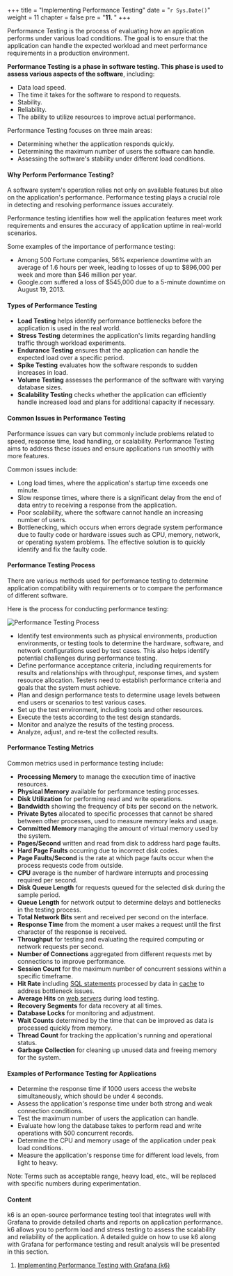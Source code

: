 +++
title = "Implementing Performance Testing"
date = "`r Sys.Date()`" 
weight = 11
chapter = false
pre = "<b>11. </b>"
+++

Performance Testing is the process of evaluating how an application performs under various load conditions. The goal is to ensure that the application can handle the expected workload and meet performance requirements in a production environment.

**Performance Testing is a phase in software testing. This phase is used to assess various aspects of the software**, including:

- Data load speed.
- The time it takes for the software to respond to requests.
- Stability.
- Reliability.
- The ability to utilize resources to improve actual performance.

Performance Testing focuses on three main areas:

- Determining whether the application responds quickly.
- Determining the maximum number of users the software can handle.
- Assessing the software's stability under different load conditions.

#### **Why Perform Performance Testing?**

A software system's operation relies not only on available features but also on the application's performance. Performance testing plays a crucial role in detecting and resolving performance issues accurately.

Performance testing identifies how well the application features meet work requirements and ensures the accuracy of application uptime in real-world scenarios.

Some examples of the importance of performance testing:

- Among 500 Fortune companies, 56% experience downtime with an average of 1.6 hours per week, leading to losses of up to $896,000 per week and more than $46 million per year.
- Google.com suffered a loss of $545,000 due to a 5-minute downtime on August 19, 2013.

#### **Types of Performance Testing**

- **Load Testing** helps identify performance bottlenecks before the application is used in the real world.
- **Stress Testing** determines the application's limits regarding handling traffic through workload experiments.
- **Endurance Testing** ensures that the application can handle the expected load over a specific period.
- **Spike Testing** evaluates how the software responds to sudden increases in load.
- **Volume Testing** assesses the performance of the software with varying database sizes.
- **Scalability Testing** checks whether the application can efficiently handle increased load and plans for additional capacity if necessary.

#### **Common Issues in Performance Testing**

Performance issues can vary but commonly include problems related to speed, response time, load handling, or scalability. Performance Testing aims to address these issues and ensure applications run smoothly with more features.

Common issues include:

- Long load times, where the application's startup time exceeds one minute.
- Slow response times, where there is a significant delay from the end of data entry to receiving a response from the application.
- Poor scalability, where the software cannot handle an increasing number of users.
- Bottlenecking, which occurs when errors degrade system performance due to faulty code or hardware issues such as CPU, memory, network, or operating system problems. The effective solution is to quickly identify and fix the faulty code.

#### **Performance Testing Process**

There are various methods used for performance testing to determine application compatibility with requirements or to compare the performance of different software.

Here is the process for conducting performance testing:

![Performance Testing Process](https://bkhost.vn/wp-content/uploads/2022/06/Quy-trinh-kiem-thu-hieu-nang.jpg)

- Identify test environments such as physical environments, production environments, or testing tools to determine the hardware, software, and network configurations used by test cases. This also helps identify potential challenges during performance testing.
- Define performance acceptance criteria, including requirements for results and relationships with throughput, response times, and system resource allocation. Testers need to establish performance criteria and goals that the system must achieve.
- Plan and design performance tests to determine usage levels between end users or scenarios to test various cases.
- Set up the test environment, including tools and other resources.
- Execute the tests according to the test design standards.
- Monitor and analyze the results of the testing process.
- Analyze, adjust, and re-test the collected results.

#### **Performance Testing Metrics**

Common metrics used in performance testing include:

- **Processing Memory** to manage the execution time of inactive resources.
- **Physical Memory** available for performance testing processes.
- **Disk Utilization** for performing read and write operations.
- **Bandwidth** showing the frequency of bits per second on the network.
- **Private Bytes** allocated to specific processes that cannot be shared between other processes, used to measure memory leaks and usage.
- **Committed Memory** managing the amount of virtual memory used by the system.
- **Pages/Second** written and read from disk to address hard page faults.
- **Hard Page Faults** occurring due to incorrect disk codes.
- **Page Faults/Second** is the rate at which page faults occur when the process requests code from outside.
- **CPU** average is the number of hardware interrupts and processing required per second.
- **Disk Queue Length** for requests queued for the selected disk during the sample period.
- **Queue Length** for network output to determine delays and bottlenecks in the testing process.
- **Total Network Bits** sent and received per second on the interface.
- **Response Time** from the moment a user makes a request until the first character of the response is received.
- **Throughput** for testing and evaluating the required computing or network requests per second.
- **Number of Connections** aggregated from different requests met by connections to improve performance.
- **Session Count** for the maximum number of concurrent sessions within a specific timeframe.
- **Hit Rate** including [SQL statements](https://bkhost.vn/blog/sql-structured-query-language/) processed by data in [cache](https://bkhost.vn/blog/cache-la-gi/) to address bottleneck issues.
- **Average Hits** on [web servers](https://bkhost.vn/blog/web-server/) during load testing.
- **Recovery Segments** for data recovery at all times.
- **Database Locks** for monitoring and adjustment.
- **Wait Counts** determined by the time that can be improved as data is processed quickly from memory.
- **Thread Count** for tracking the application's running and operational status.
- **Garbage Collection** for cleaning up unused data and freeing memory for the system.

#### **Examples of Performance Testing for Applications**

- Determine the response time if 1000 users access the website simultaneously, which should be under 4 seconds.
- Assess the application's response time under both strong and weak connection conditions.
- Test the maximum number of users the application can handle.
- Evaluate how long the database takes to perform read and write operations with 500 concurrent records.
- Determine the CPU and memory usage of the application under peak load conditions.
- Measure the application's response time for different load levels, from light to heavy.

Note: Terms such as acceptable range, heavy load, etc., will be replaced with specific numbers during experimentation.

#### Content

k6 is an open-source performance testing tool that integrates well with Grafana to provide detailed charts and reports on application performance. k6 allows you to perform load and stress testing to assess the scalability and reliability of the application. A detailed guide on how to use k6 along with Grafana for performance testing and result analysis will be presented in this section.

1. [Implementing Performance Testing with Grafana (k6)](11.1-k6)
